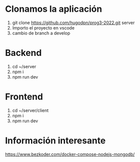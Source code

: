 # Clonamos la aplicación

1. git clone https://github.com/hugodpn/prog3-2022.git server
2. Importo el proyecto en vscode
3. cambio de branch a develop

# Backend

1. cd ~/server
2. npm i
3. npm run dev

# Frontend

1. cd ~/server/client
2. npm i
3. npm run dev


# Información interesante

https://www.bezkoder.com/docker-compose-nodejs-mongodb/
